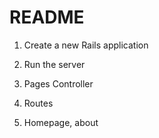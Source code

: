 # README

1) Create a new Rails application

2) Run the server

3) Pages Controller

4) Routes

5) Homepage, about